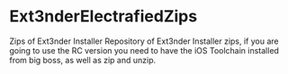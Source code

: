 # Ext3nderElectrafiedZips
Zips of Ext3nder Installer
Repository of Ext3nder Installer zips, if you are going to use the RC version you need to have the iOS Toolchain installed from big boss, as well as zip and unzip. 
